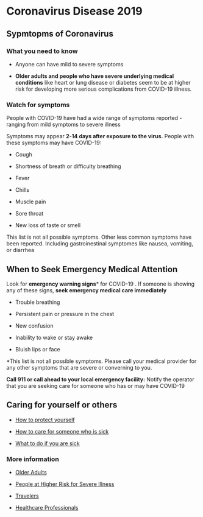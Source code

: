 # Coronavirus Disease 2019

## Sypmtopms of Coronavirus

### What you need to know 

* Anyone can have mild to severe symptoms 

* **Older adults and people who have severe underlying medical conditions** like heart or lung disease or diabetes seem to be at higher risk for developing more serious complications from COVID-19 illness.

### Watch for symptoms 

People with COVID-19 have had a wide range of symptoms reported - ranging from mild symptoms to severe illness

Symptoms may appear **2-14 days after exposure to the virus.** People with these symptoms may have COVID-19:

* Cough

* Shortness of breath or difficulty breathing

* Fever 

* Chills

* Muscle pain

* Sore throat

* New loss of taste or smell

This list is not all possible symptoms. Other less common symptoms have been reported. Including gastroinestinal symptomes like nausea, vomiting, or diarrhea

## When to Seek Emergency Medical Attention

Look for **emergency warning signs*** for COVID-19 . If someone is showing any of these signs, **seek emergency medical care immediately**

* Trouble breathing

* Persistent pain or pressure in the chest

* New confusion

* Inability to wake or stay awake

* Bluish lips or face

*This list is not all possible symptoms. Please call your medical provider for any other symptoms that are severe or converning to you. 

**Call 911 or call ahead to your local emergency facility:** Notify the operator that you are seeking care for someone who has or may have COVID-19

## Caring for yourself or others

* [How to protect yourself](https://www.cdc.gov/coronavirus/2019-ncov/prevent-getting-sick/prevention.html) 

* [How to care for someone who is sick](https://www.cdc.gov/coronavirus/2019-ncov/if-you-are-sick/care-for-someone.html)

* [What to do if you are sick](https://www.cdc.gov/coronavirus/2019-ncov/if-you-are-sick/steps-when-sick.htmlhttp://github.com)

### More information

* [Older Adults](https://www.cdc.gov/coronavirus/2019-ncov/need-extra-precautions/older-adults.html)

* [People at Higher Risk for Severe Illness](https://www.cdc.gov/coronavirus/2019-ncov/need-extra-precautions/people-at-higher-risk-old.html)

* [Travelers](https://www.cdc.gov/coronavirus/2019-ncov/travelers/index.html)

* [Healthcare Professionals](https://www.cdc.gov/coronavirus/2019-ncov/hcp/index.html)